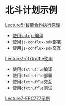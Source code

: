 # 北斗计划示例

[Lecture5-智能合约执行原理](./simple_token/Readme.md)
- [使用`solcjs`编译](./simple_token/Readme.md/使用solcjs#)
- 使用`js-conflux-sdk`部署
- 使用`js-conflux-sdk`交互

[Lecture7-cfxtruffle使用](./simple_token/Readme.md)
- 使用`cfxtruffle`编译
- 使用`cfxtruffle`部署
- 使用`cfxtruffle`交互
- 使用`cfxtruffle`测试

[Lecture7-ERC777示例](./demo-erc777/Readme.md)